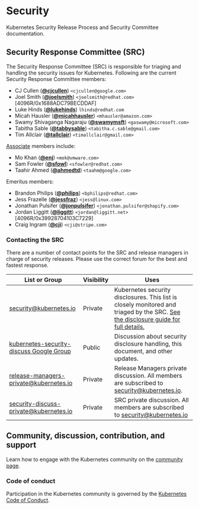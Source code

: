 # Security

Kubernetes Security Release Process and Security Committee documentation.

## Security Response Committee (SRC)

The Security Response Committee (SRC) is responsible for triaging and handling the security issues for Kubernetes. Following are the current Security Response Committee members:

- CJ Cullen (**[@cjcullen](https://github.com/cjcullen)**) `<cjcullen@google.com>`
- Joel Smith (**[@joelsmith](https://github.com/joelsmith)**) `<joelsmith@redhat.com>` [4096R/0x1688ADC79BECDDAF]
- Luke Hinds (**[@lukehinds](https://github.com/lukehinds)**) `lhinds@redhat.com`
- Micah Hausler (**[@micahhausler](https://github.com/micahhausler)**) `<mhausler@amazon.com>`
- Swamy Shivaganga Nagaraju (**[@swamymsft](https://github.com/swamymsft)**) `<gaswamy@microsoft.com>`
- Tabitha Sable (**[@tabbysable](https://github.com/tabbysable)**) `<tabitha.c.sable@gmail.com>`
- Tim Allclair (**[@tallclair](https://github.com/tallclair)**) `<timallclair@gmail.com>`

[Associate](security-release-process.md#associate) members include:
- Mo Khan (**[@enj](https://github.com/enj)**) `<mok@vmware.com>`
- Sam Fowler (**[@sfowl](https://github.com/sfowl)**) `<sfowler@redhat.com>`
- Taahir Ahmed (**[@ahmedtd](https://github.com/ahmedtd)**) `<taahm@google.com>`

Emeritus members:
- Brandon Philips (**[@philips](https://github.com/philips)**) `<bphilips@redhat.com>`
- Jess Frazelle (**[@jessfraz](https://github.com/jessfraz)**) `<jess@linux.com>`
- Jonathan Pulsifer (**[@jonpulsifer](https://github.com/jonpulsifer)**) `<jonathan.pulsifer@shopify.com>`
- Jordan Liggitt (**[@liggitt](https://github.com/liggitt)**) `<jordan@liggitt.net>` [4096R/0x39928704103C7229]
- Craig Ingram (**[@cji](https://github.com/cji)**) `<cji@stripe.com>`

### Contacting the SRC

There are a number of contact points for the SRC and release managers in charge of security releases. Please use the correct forum for the best and fastest response.

| List or Group | Visibility | Uses |
| ------------- | ---------- | ---- |
| security@kubernetes.io | Private | Kubernetes security disclosures. This list is closely monitored and triaged by the SRC. [See the disclosure guide for full details.](http://kubernetes.io/security) |
| [kubernetes-security-discuss Google Group](https://groups.google.com/forum/#!forum/kubernetes-security-discuss) | Public | Discussion about security disclosure handling, this document, and other updates. |
| release-managers-private@kubernetes.io | Private | Release Managers private discussion. All members are subscribed to security@kubernetes.io. |
| security-discuss-private@kubernetes.io | Private | SRC private discussion. All members are subscribed to security@kubernetes.io |

## Community, discussion, contribution, and support

Learn how to engage with the Kubernetes community on the [community page](http://kubernetes.io/community/).

### Code of conduct

Participation in the Kubernetes community is governed by the [Kubernetes Code of Conduct](code-of-conduct.md).
